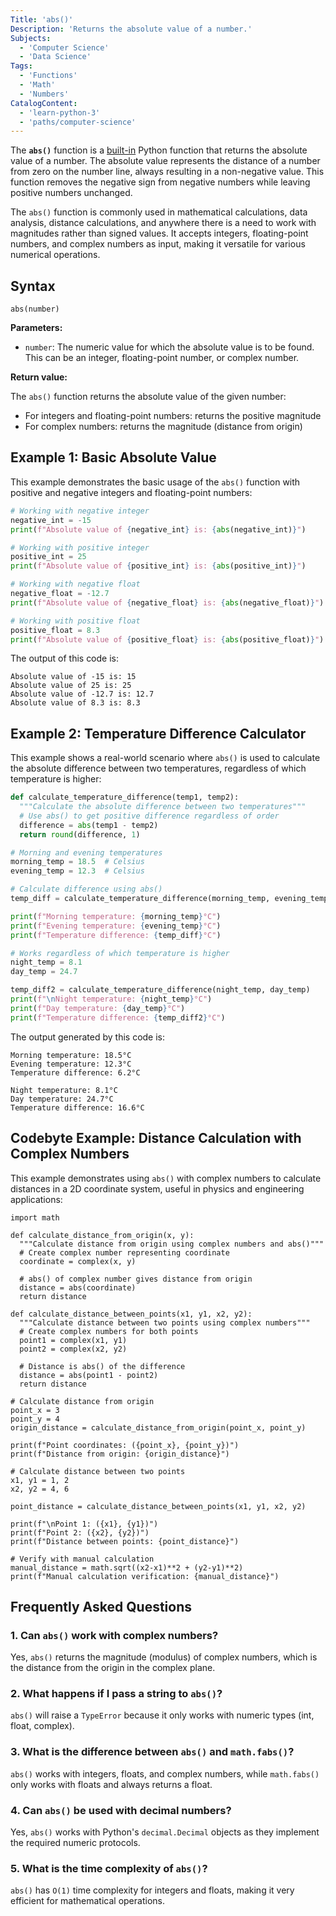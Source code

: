 ```yaml
---
Title: 'abs()'
Description: 'Returns the absolute value of a number.'
Subjects:
  - 'Computer Science'
  - 'Data Science'
Tags:
  - 'Functions'
  - 'Math'
  - 'Numbers'
CatalogContent:
  - 'learn-python-3'
  - 'paths/computer-science'
---
```


The **`abs()`** function is a [built-in](https://www.codecademy.com/resources/docs/python/built-in-functions) Python function that returns the absolute value of a number. The absolute value represents the distance of a number from zero on the number line, always resulting in a non-negative value. This function removes the negative sign from negative numbers while leaving positive numbers unchanged.

The `abs()` function is commonly used in mathematical calculations, data analysis, distance calculations, and anywhere there is a need to work with magnitudes rather than signed values. It accepts integers, floating-point numbers, and complex numbers as input, making it versatile for various numerical operations.

## Syntax

```pseudo
abs(number)
```

**Parameters:**

- `number`: The numeric value for which the absolute value is to be found. This can be an integer, floating-point number, or complex number.

**Return value:**

The `abs()` function returns the absolute value of the given number:

- For integers and floating-point numbers: returns the positive magnitude
- For complex numbers: returns the magnitude (distance from origin)

## Example 1: Basic Absolute Value

This example demonstrates the basic usage of the `abs()` function with positive and negative integers and floating-point numbers:

```py
# Working with negative integer
negative_int = -15
print(f"Absolute value of {negative_int} is: {abs(negative_int)}")

# Working with positive integer
positive_int = 25
print(f"Absolute value of {positive_int} is: {abs(positive_int)}")

# Working with negative float
negative_float = -12.7
print(f"Absolute value of {negative_float} is: {abs(negative_float)}")

# Working with positive float
positive_float = 8.3
print(f"Absolute value of {positive_float} is: {abs(positive_float)}")
```

The output of this code is:

```shell
Absolute value of -15 is: 15
Absolute value of 25 is: 25
Absolute value of -12.7 is: 12.7
Absolute value of 8.3 is: 8.3
```

## Example 2: Temperature Difference Calculator

This example shows a real-world scenario where `abs()` is used to calculate the absolute difference between two temperatures, regardless of which temperature is higher:

```py
def calculate_temperature_difference(temp1, temp2):
  """Calculate the absolute difference between two temperatures"""
  # Use abs() to get positive difference regardless of order
  difference = abs(temp1 - temp2)
  return round(difference, 1)

# Morning and evening temperatures
morning_temp = 18.5  # Celsius
evening_temp = 12.3  # Celsius

# Calculate difference using abs()
temp_diff = calculate_temperature_difference(morning_temp, evening_temp)

print(f"Morning temperature: {morning_temp}°C")
print(f"Evening temperature: {evening_temp}°C")
print(f"Temperature difference: {temp_diff}°C")

# Works regardless of which temperature is higher
night_temp = 8.1
day_temp = 24.7

temp_diff2 = calculate_temperature_difference(night_temp, day_temp)
print(f"\nNight temperature: {night_temp}°C")
print(f"Day temperature: {day_temp}°C")
print(f"Temperature difference: {temp_diff2}°C")
```

The output generated by this code is:

```shell
Morning temperature: 18.5°C
Evening temperature: 12.3°C
Temperature difference: 6.2°C

Night temperature: 8.1°C
Day temperature: 24.7°C
Temperature difference: 16.6°C
```

## Codebyte Example: Distance Calculation with Complex Numbers

This example demonstrates using `abs()` with complex numbers to calculate distances in a 2D coordinate system, useful in physics and engineering applications:

```codebyte/python
import math

def calculate_distance_from_origin(x, y):
  """Calculate distance from origin using complex numbers and abs()"""
  # Create complex number representing coordinate
  coordinate = complex(x, y)

  # abs() of complex number gives distance from origin
  distance = abs(coordinate)
  return distance

def calculate_distance_between_points(x1, y1, x2, y2):
  """Calculate distance between two points using complex numbers"""
  # Create complex numbers for both points
  point1 = complex(x1, y1)
  point2 = complex(x2, y2)

  # Distance is abs() of the difference
  distance = abs(point1 - point2)
  return distance

# Calculate distance from origin
point_x = 3
point_y = 4
origin_distance = calculate_distance_from_origin(point_x, point_y)

print(f"Point coordinates: ({point_x}, {point_y})")
print(f"Distance from origin: {origin_distance}")

# Calculate distance between two points
x1, y1 = 1, 2
x2, y2 = 4, 6

point_distance = calculate_distance_between_points(x1, y1, x2, y2)

print(f"\nPoint 1: ({x1}, {y1})")
print(f"Point 2: ({x2}, {y2})")
print(f"Distance between points: {point_distance}")

# Verify with manual calculation
manual_distance = math.sqrt((x2-x1)**2 + (y2-y1)**2)
print(f"Manual calculation verification: {manual_distance}")
```

## Frequently Asked Questions

### 1. Can `abs()` work with complex numbers?

Yes, `abs()` returns the magnitude (modulus) of complex numbers, which is the distance from the origin in the complex plane.

### 2. What happens if I pass a string to `abs()`?

`abs()` will raise a `TypeError` because it only works with numeric types (int, float, complex).

### 3. What is the difference between `abs()` and `math.fabs()`?

`abs()` works with integers, floats, and complex numbers, while `math.fabs()` only works with floats and always returns a float.

### 4. Can `abs()` be used with decimal numbers?

Yes, `abs()` works with Python's `decimal.Decimal` objects as they implement the required numeric protocols.

### 5. What is the time complexity of `abs()`?

`abs()` has `O(1)` time complexity for integers and floats, making it very efficient for mathematical operations.
